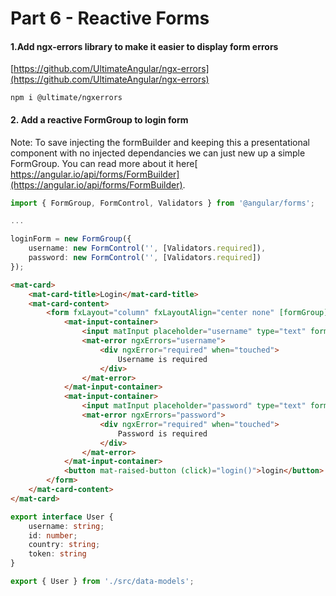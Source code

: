 # Part 6 - Reactive Forms

#### 1.Add ngx-errors library to make it easier to display form errors

[https://github.com/UltimateAngular/ngx-errors](https://github.com/UltimateAngular/ngx-errors)

```
npm i @ultimate/ngxerrors
```

#### 2. Add a reactive FormGroup to login form

Note: To save injecting the formBuilder and keeping this a presentational component with no injected dependancies we can just new up a simple FormGroup. You can read more about it here[ https://angular.io/api/forms/FormBuilder](https://angular.io/api/forms/FormBuilder).

```ts
import { FormGroup, FormControl, Validators } from '@angular/forms';

...

loginForm = new FormGroup({
    username: new FormControl('', [Validators.required]),
    password: new FormControl('', [Validators.required])
});
```

```html
<mat-card>
    <mat-card-title>Login</mat-card-title>
    <mat-card-content>
        <form fxLayout="column" fxLayoutAlign="center none" [formGroup]="loginForm">
            <mat-input-container>
                <input matInput placeholder="username" type="text" formControlName="username">
                <mat-error ngxErrors="username">
                    <div ngxError="required" when="touched">
                        Username is required
                    </div>
                </mat-error>
            </mat-input-container>
            <mat-input-container>
                <input matInput placeholder="password" type="text" formControlName="password">
                <mat-error ngxErrors="password">
                    <div ngxError="required" when="touched">
                        Password is required
                    </div>
                </mat-error>
            </mat-input-container>
            <button mat-raised-button (click)="login()">login</button>
        </form>
    </mat-card-content>
</mat-card>
```

```ts
export interface User {
    username: string;
    id: number;
    country: string;
    token: string
}
```

```ts
export { User } from './src/data-models';
```



